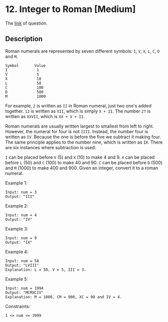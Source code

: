 # 12. Integer to Roman [Medium]

The [link](https://leetcode.com/problems/integer-to-roman/) of question.

## Description

Roman numerals are represented by seven different symbols: `I`, `V`, `X`, `L`, `C`, `D` and `M`.

```
Symbol       Value
I             1
V             5
X             10
L             50
C             100
D             500
M             1000
```

For example, `2` is written as `II` in Roman numeral, just two one's added together. `12` is written as `XII`, which is simply `X + II`. The number `27` is written as `XXVII`, which is `XX + V + II`.

Roman numerals are usually written largest to smallest from left to right. However, the numeral for four is not `IIII`. Instead, the number four is written as `IV`. Because the one is before the five we subtract it making four. The same principle applies to the number nine, which is written as `IX`. There are six instances where subtraction is used:

`I` can be placed before `V` (5) and `X` (10) to make 4 and 9. 
`X` can be placed before `L` (50) and `C` (100) to make 40 and 90. 
`C` can be placed before `D` (500) and `M` (1000) to make 400 and 900.
Given an integer, convert it to a roman numeral.

Example 1:
```
Input: num = 3
Output: "III"
```

Example 2:
```
Input: num = 4
Output: "IV"
```

Example 3:
```
Input: num = 9
Output: "IX"
```

Example 4:
```
Input: num = 58
Output: "LVIII"
Explanation: L = 50, V = 5, III = 3.
```

Example 5:
```
Input: num = 1994
Output: "MCMXCIV"
Explanation: M = 1000, CM = 900, XC = 90 and IV = 4.
```

Constraints:
```
1 <= num <= 3999
```
